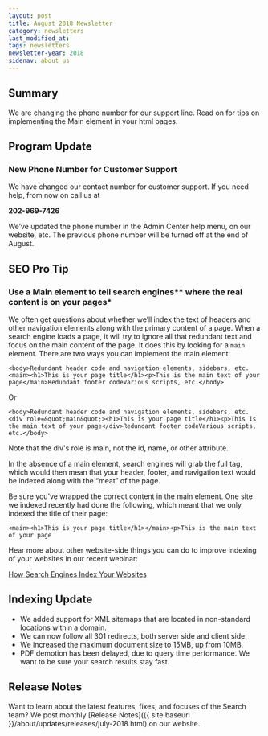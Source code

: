 ```yaml
---
layout: post
title: August 2018 Newsletter
category: newsletters
last_modified_at: 
tags: newsletters
newsletter-year: 2018
sidenav: about_us
---
```


## Summary
We are changing the phone number for our support line. Read on for tips on implementing the Main element in your html pages.

## Program Update

### New Phone Number for Customer Support

We have changed our contact number for customer support. If you need help, from now on call us at

**202-969-7426**

We’ve updated the phone number in the Admin Center help menu, on our website, etc. The previous phone number will be turned off at the end of August.

## SEO Pro Tip

### Use a **Main** element to tell search engines** where the real content is on your pages*

We often get questions about whether we’ll index the text of headers and other navigation elements along with the primary content of a page. When a search engine loads a page, it will try to ignore all that redundant text and focus on the main content of the page. It does this by looking for a `main` element. There are two ways you can implement the main element:

`<body>Redundant header code and navigation elements, sidebars, etc.<main><h1>This is your page title</h1><p>This is the main text of your page</main>Redundant footer codeVarious scripts, etc.</body>`

Or

`<body>Redundant header code and navigation elements, sidebars, etc.<div role=&quot;main&quot;><h1>This is your page title</h1><p>This is the main text of your page</div>Redundant footer codeVarious scripts, etc.</body>`

Note that the div's role is main, not the id, name, or other attribute.

In the absence of a main element, search engines will grab the full <body> tag, which would then mean that your header, footer, and navigation text would be indexed along with the “meat” of the page.

Be sure you’ve wrapped the correct content in the main element. One site we indexed recently had done the following, which meant that we only indexed the title of their page:

`<main><h1>This is your page title</h1></main><p>This is the main text of your page`

Hear more about other website-side things you can do to improve indexing of your websites in our recent webinar:

<a href="https://digital.gov/event/2018/05/29/how-search-engines-index-your-websites/?utm_campaign=Search.gov%20Newsletter&amp;utm_source=hs_email&amp;utm_medium=email&amp;_hsenc=p2ANqtz-8cT4jDP1_hA0ORO3uuD8lpypgPvDSIcA8cOb2mhpT0_EqvDYRizCypKeK2Lqnk04zCMfQb">How Search Engines Index Your Websites</a>

## Indexing Update

- We added support for XML sitemaps that are located in non-standard locations within a domain.
- We can now follow all 301 redirects, both server side and client side.
- We increased the maximum document size to 15MB, up from 10MB.
- PDF demotion has been delayed, due to query time performance. We want to be sure your search results stay fast.

## Release Notes

Want to learn about the latest features, fixes, and focuses of the Search team? We post monthly [Release Notes]({{ site.baseurl }}/about/updates/releases/july-2018.html) on our website.
